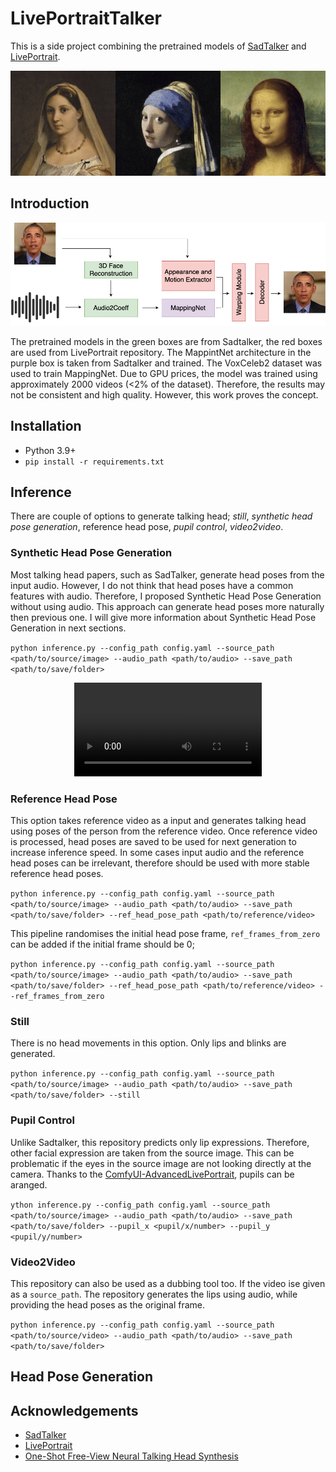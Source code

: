 # LivePortraitTalker
This is a side project combining the pretrained models of [SadTalker](https://arxiv.org/abs/2211.12194) and [LivePortrait](https://arxiv.org/abs/2407.03168).

<p align="center">
  <img src="./assets/merged.gif" alt="showcase">
</p>

## Introduction

<p align="center">
  <img src="./assets/arch.png" alt="LivePortraitTalker Architecture">
</p>

The pretrained models in the green boxes are from Sadtalker, the red boxes are used from LivePortrait repository. The MappintNet architecture in the purple box is taken from Sadtalker and trained. The VoxCeleb2 dataset was used to train MappingNet. Due to GPU prices, the model was trained using approximately 2000 videos (<2% of the dataset). Therefore, the results may not be consistent and high quality. However, this work proves the concept. 

## Installation
- Python 3.9+
- `pip install -r requirements.txt`

## Inference
There are couple of options to generate talking head; _still_, _synthetic head pose generation_, reference head pose, _pupil control_, _video2video_.

### Synthetic Head Pose Generation

Most talking head papers, such as SadTalker, generate head poses from the input audio. However, I do not think that head poses have a common features with audio. Therefore, I proposed Synthetic Head Pose Generation without using audio. This approach can generate head poses more naturally then previous one. I will give more information about Synthetic Head Pose Generation in next sections.

`python inference.py --config_path config.yaml --source_path <path/to/source/image> --audio_path <path/to/audio> --save_path <path/to/save/folder>`

<p align="center">
  <video src="https://github.com/031ed305-21f9-47ae-be6b-cf86fcf258f1" alt="Yann Lecunn Synthetic Pose Generation Result">
</p>

### Reference Head Pose

This option takes reference video as a input and generates talking head using poses of the person from the reference video. Once reference video is processed, head poses are saved to be used for next generation to increase inference speed. In some cases input audio and the reference head poses can be irrelevant, therefore should be used with more stable reference head poses.

`python inference.py --config_path config.yaml --source_path <path/to/source/image> --audio_path <path/to/audio> --save_path <path/to/save/folder> --ref_head_pose_path <path/to/reference/video>`

This pipeline randomises the initial head pose frame, `ref_frames_from_zero` can be added if the initial frame should be 0;

`python inference.py --config_path config.yaml --source_path <path/to/source/image> --audio_path <path/to/audio> --save_path <path/to/save/folder> --ref_head_pose_path <path/to/reference/video> --ref_frames_from_zero`

### Still

There is no head movements in this option. Only lips and blinks are generated.

`python inference.py --config_path config.yaml --source_path <path/to/source/image> --audio_path <path/to/audio> --save_path <path/to/save/folder> --still`


### Pupil Control

Unlike Sadtalker, this repository predicts only lip expressions. Therefore, other facial expression are taken from the source image. This can be problematic if the eyes in the source image are not looking directly at the camera. Thanks to the [ComfyUI-AdvancedLivePortrait](https://github.com/PowerHouseMan/ComfyUI-AdvancedLivePortrait), pupils can be aranged. 

`ython inference.py --config_path config.yaml --source_path <path/to/source/image> --audio_path <path/to/audio> --save_path <path/to/save/folder> --pupil_x <pupil/x/number> --pupil_y <pupil/y/number>`

### Video2Video

This repository can also be used as a dubbing tool too. If the video ise given as a `source_path`. The repository generates the lips using audio, while providing the head poses as the original frame.

`python inference.py --config_path config.yaml --source_path <path/to/source/video> --audio_path <path/to/audio> --save_path <path/to/save/folder>`

## Head Pose Generation

## Acknowledgements
- [SadTalker](https://github.com/OpenTalker/SadTalker/tree/main)
- [LivePortrait](https://github.com/KwaiVGI/LivePortrait/tree/main)
- [One-Shot Free-View Neural Talking Head Synthesis](https://github.com/zhanglonghao1992/One-Shot_Free-View_Neural_Talking_Head_Synthesis)

